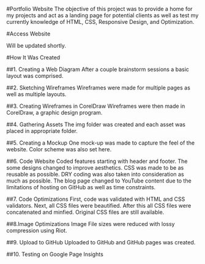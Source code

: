 #Portfolio Website
The objective of this project was to provide a home for my projects and act as a landing page for potential clients as well as test my currently knowledge of HTML, CSS, Responsive Design, and Optimization.

#Access Website

Will be updated shortly.

#How It Was Created

##1. Creating a Web Diagram
After a couple brainstorm sessions a basic layout was comprised.

##2. Sketching Wireframes
Wireframes were made for multiple pages as well as multiple layouts.

##3. Creating Wireframes in CorelDraw
Wireframes were then made in CorelDraw, a graphic design program.

##4. Gathering Assets
The img folder was created and each asset was placed in appropriate folder.

##5. Creating a Mockup
One mock-up was made to capture the feel of the website. Color scheme was also set here.

##6. Code Website
Coded features starting with header and footer. The some designs changed to improve aesthetics. CSS was made to be as reusable as possible. DRY coding was also taken into consideration as much as possible. The blog page changed to YouTube content due to the limitations of hosting on GitHub as well as time constraints.

##7. Code Optimizations
First, code was validated with HTML and CSS validators. Next, all CSS files were beautified. After this all CSS files were concatenated and minfied. Original CSS files are still available.

##8.Image Optimizations
Image File sizes were reduced with lossy compression using Riot.

##9. Upload to GitHub
Uploaded to GitHub and GitHub pages was created.

##10. Testing on Google Page Insights
